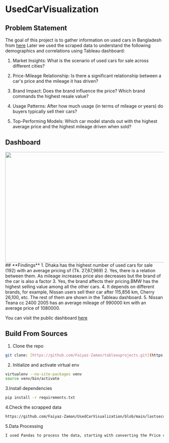 # **UsedCarVisualization**

## **Problem Statement**

The goal of this project is to gather information on used cars in Bangladesh from [here](https://bikroy.com/en/ads/c/bangladesh/cars/used)
Later we used the scraped data to understand the following demographics and correlations using Tableau dashboard:

1. Market Insights: What is the scenario of used cars for sale across different cities?

2. Price-Mileage Relationship: Is there a significant relationship between a car's price and the mileage it has driven?

3. Brand Impact: Does the brand influence the price? Which brand commands the highest resale value?

4. Usage Patterns: After how much usage (in terms of mileage or years) do buyers typically sell their cars?

5. Top-Performing Models: Which car model stands out with the highest average price and the highest mileage driven when sold?

## **Dashboard**
<img src="app/modelpic.png" width="800" height="350">
## **Findings**
1. Dhaka has the highest number of used cars for sale (192) with an average pricing of (Tk. 27,67,969)
2. Yes, there is a relation between them. As mileage increases price also decreases but the brand of the car is also a factor 
3. Yes, the brand affects their pricing.BMW has the highest selling value among all the other cars.
4. It depends on different brands, for example, Nissan users sell their car after 115,856 km, Cherry 26,100, etc. The rest of them are shown in the Tableau dashboard.
5. Nissan Teana cc 2400 2005 has an average mileage of 990000 km with an average price of 1080000.

You can visit the public dashboard [here](https://public.tableau.com/app/profile/faiyaz.zaman/viz/UsedCarVisualization/Dashboard1?publish=yes)
## Build From Sources
1. Clone the repo 
```bash
git clone: [https://github.com/Faiyaz-Zaman/tableauprojects.git](https://github.com/Faiyaz-Zaman/UsedCarVisualization.git)
```
2. Initialize and activate virtual env 
```bash
virtualenv --no-site-packages venv
source venv/bin/activate
```
3.Install dependencies
```bash
pip install -r requirements.txt
```
4.Check the scrapped data
```bash
https://github.com/Faiyaz-Zaman/UsedCarVisualization/blob/main/lastsecondhand_car_details.csv

```
5.Data Processing
```bash
I used Pandas to process the data, starting with converting the Price column, originally in string format (e.g., TK 12,333), into integers. I applied the same transformation to the Mileage Driven column. One major issue I encountered was inconsistency in city names—some entries had Dhaka Division while others had just Dhaka, which Tableau recognized as a separate location. To resolve this, I standardized the names to Dhaka.
```

